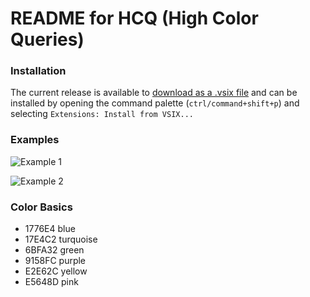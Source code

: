 # README for HCQ (High Color Queries)

### Installation
The current release is available to [download as a .vsix file](https://github.com/dzsquared/high-color-queries/releases/download/v0.0.2/hcq--high-color-queries--0.0.2.vsix) and can be installed by opening the command palette (`ctrl/command+shift+p`) and selecting `Extensions: Install from VSIX...`

### Examples

![Example 1](https://raw.githubusercontent.com/dzsquared/high-color-queries/master/images/hcq_example1.png)

![Example 2](https://raw.githubusercontent.com/dzsquared/high-color-queries/master/images/hcq_example2.png)

### Color Basics
- 1776E4 blue
- 17E4C2 turquoise
- 6BFA32 green
- 9158FC purple
- E2E62C yellow
- E5648D pink

